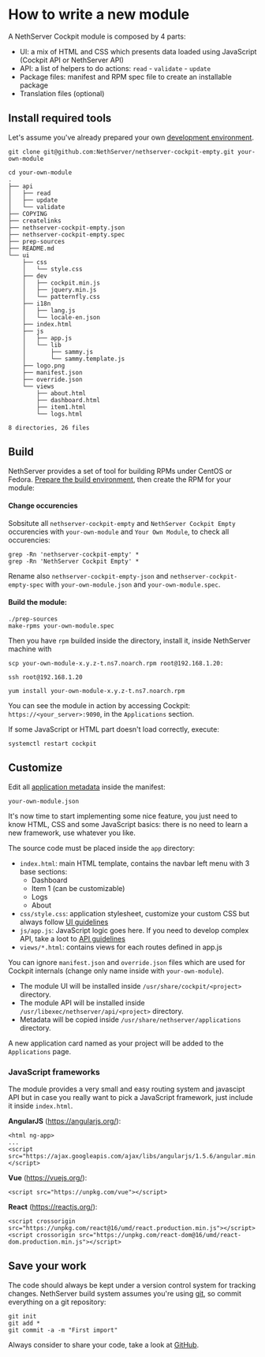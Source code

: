# How to write a new module

A NethServer Cockpit module is composed by 4 parts:

- UI: a mix of HTML and CSS which presents data loaded using JavaScript (Cockpit API or NethServer API)
- API: a list of helpers to do actions: `read` - `validate` - `update`
- Package files: manifest and RPM spec file to create an installable package
- Translation files (optional)

## Install required tools

Let's assume you've already prepared your own [development environment](./environment).

```
git clone git@github.com:NethServer/nethserver-cockpit-empty.git your-own-module

cd your-own-module
.
├── api
│   ├── read
│   ├── update
│   └── validate
├── COPYING
├── createlinks
├── nethserver-cockpit-empty.json
├── nethserver-cockpit-empty.spec
├── prep-sources
├── README.md
└── ui
    ├── css
    │   └── style.css
    ├── dev
    │   ├── cockpit.min.js
    │   ├── jquery.min.js
    │   └── patternfly.css
    ├── i18n
    │   ├── lang.js
    │   └── locale-en.json
    ├── index.html
    ├── js
    │   ├── app.js
    │   └── lib
    │       ├── sammy.js
    │       └── sammy.template.js
    ├── logo.png
    ├── manifest.json
    ├── override.json
    └── views
        ├── about.html
        ├── dashboard.html
        ├── item1.html
        └── logs.html

8 directories, 26 files
```

## Build

NethServer provides a set of tool for building RPMs under CentOS or Fedora.
[Prepare the build environment](http://docs.nethserver.org/projects/nethserver-devel/en/latest/building_rpms.html),
 then create the RPM for your module:

#### Change occurencies
Sobsitute all `nethserver-cockpit-empty` and `NethServer Cockpit Empty` occurencies with `your-own-module` and `Your Own Module`, to check all occurencies:

```
grep -Rn 'nethserver-cockpit-empty' *
grep -Rn 'NethServer Cockpit Empty' *
```

Rename also `nethserver-cockpit-empty-json` and `nethserver-cockpit-empty-spec` with `your-own-module.json` and `your-own-module.spec`.

#### Build the module:
```
./prep-sources
make-rpms your-own-module.spec
```

Then you have `rpm` builded inside the directory, install it, inside NethServer machine with
```
scp your-own-module-x.y.z-t.ns7.noarch.rpm root@192.168.1.20:

ssh root@192.168.1.20

yum install your-own-module-x.y.z-t.ns7.noarch.rpm
```

You can see the module in action by accessing Cockpit: `https://<your_server>:9090`, in the `Applications` section.

If some JavaScript or HTML part doesn't load correctly, execute:
```
systemctl restart cockpit
```

## Customize

Edit all [application metadata](application_manifest.md) inside the manifest:
```
your-own-module.json
```

It's now time to start implementing some nice feature, you just need to know HTML, CSS and some JavaScript basics:
there is no need to learn a new framework, use whatever you like.

The source code must be placed inside the `app` directory:

- `index.html`: main HTML template, contains the navbar left menu with 3 base sections:
   - Dashboard
   - Item 1 (can be customizable)
   - Logs
   - About
- `css/style.css`: application stylesheet, customize your custom CSS but always follow [UI guidelines](./ui_guidelines)
- `js/app.js`: JavaScript logic goes here. If you need to develop complex API, take a loot to [API guidelines](./api_guidelines)
- `views/*.html`: contains views for each routes defined in app.js

You can ignore `manifest.json` and `override.json` files which are used for Cockpit internals (change only name inside with `your-own-module`).


- The module UI will be installed inside `/usr/share/cockpit/<project>` directory.
- The module API will be installed inside `/usr/libexec/nethserver/api/<project>` directory.
- Metadata will be copied inside `/usr/share/nethserver/applications` directory.

A new application card named as your project will be added to the `Applications` page.

### JavaScript frameworks

The module provides a very small and easy routing system and javascipt API but in case you really want to pick a JavaScript framework, just include it inside `index.html`.

**AngularJS** (https://angularjs.org/):
```
<html ng-app>
...
<script src="https://ajax.googleapis.com/ajax/libs/angularjs/1.5.6/angular.min.js"></script>
```

**Vue** (https://vuejs.org/):
```
<script src="https://unpkg.com/vue"></script>
```

**React** (https://reactjs.org/):
```
<script crossorigin src="https://unpkg.com/react@16/umd/react.production.min.js"></script>
<script crossorigin src="https://unpkg.com/react-dom@16/umd/react-dom.production.min.js"></script>
```


## Save your work

The code should always be kept under a version control system for tracking changes.
NethServer build system assumes you're using [git](https://git-scm.com/docs/gittutorial),
so commit everything on a git repository:

```
git init
git add *
git commit -a -m "First import"
```

Always consider to share your code, take a look at [GitHub](https://github.com/).